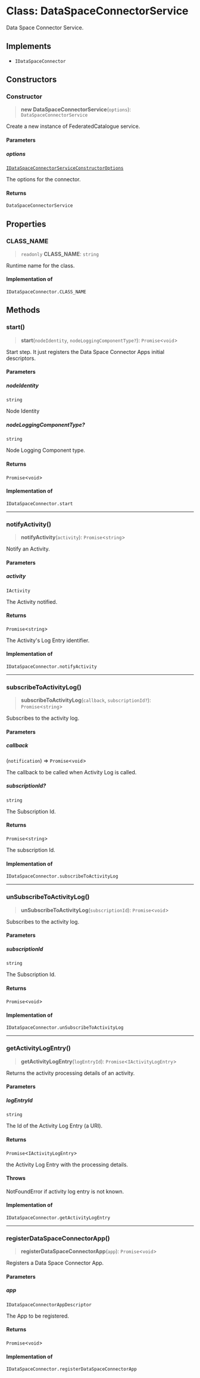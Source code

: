 # Class: DataSpaceConnectorService

Data Space Connector Service.

## Implements

- `IDataSpaceConnector`

## Constructors

### Constructor

> **new DataSpaceConnectorService**(`options`): `DataSpaceConnectorService`

Create a new instance of FederatedCatalogue service.

#### Parameters

##### options

[`IDataSpaceConnectorServiceConstructorOptions`](../interfaces/IDataSpaceConnectorServiceConstructorOptions.md)

The options for the connector.

#### Returns

`DataSpaceConnectorService`

## Properties

### CLASS\_NAME

> `readonly` **CLASS\_NAME**: `string`

Runtime name for the class.

#### Implementation of

`IDataSpaceConnector.CLASS_NAME`

## Methods

### start()

> **start**(`nodeIdentity`, `nodeLoggingComponentType?`): `Promise`\<`void`\>

Start step. It just registers the Data Space Connector Apps initial descriptors.

#### Parameters

##### nodeIdentity

`string`

Node Identity

##### nodeLoggingComponentType?

`string`

Node Logging Component type.

#### Returns

`Promise`\<`void`\>

#### Implementation of

`IDataSpaceConnector.start`

***

### notifyActivity()

> **notifyActivity**(`activity`): `Promise`\<`string`\>

Notify an Activity.

#### Parameters

##### activity

`IActivity`

The Activity notified.

#### Returns

`Promise`\<`string`\>

The Activity's Log Entry identifier.

#### Implementation of

`IDataSpaceConnector.notifyActivity`

***

### subscribeToActivityLog()

> **subscribeToActivityLog**(`callback`, `subscriptionId?`): `Promise`\<`string`\>

Subscribes to the activity log.

#### Parameters

##### callback

(`notification`) => `Promise`\<`void`\>

The callback to be called when Activity Log is called.

##### subscriptionId?

`string`

The Subscription Id.

#### Returns

`Promise`\<`string`\>

The subscription Id.

#### Implementation of

`IDataSpaceConnector.subscribeToActivityLog`

***

### unSubscribeToActivityLog()

> **unSubscribeToActivityLog**(`subscriptionId`): `Promise`\<`void`\>

Subscribes to the activity log.

#### Parameters

##### subscriptionId

`string`

The Subscription Id.

#### Returns

`Promise`\<`void`\>

#### Implementation of

`IDataSpaceConnector.unSubscribeToActivityLog`

***

### getActivityLogEntry()

> **getActivityLogEntry**(`logEntryId`): `Promise`\<`IActivityLogEntry`\>

Returns the activity processing details of an activity.

#### Parameters

##### logEntryId

`string`

The Id of the Activity Log Entry (a URI).

#### Returns

`Promise`\<`IActivityLogEntry`\>

the Activity Log Entry with the processing details.

#### Throws

NotFoundError if activity log entry is not known.

#### Implementation of

`IDataSpaceConnector.getActivityLogEntry`

***

### registerDataSpaceConnectorApp()

> **registerDataSpaceConnectorApp**(`app`): `Promise`\<`void`\>

Registers a Data Space Connector App.

#### Parameters

##### app

`IDataSpaceConnectorAppDescriptor`

The App to be registered.

#### Returns

`Promise`\<`void`\>

#### Implementation of

`IDataSpaceConnector.registerDataSpaceConnectorApp`
